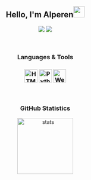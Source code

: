 <h2 align="center">Hello, I'm Alperen<img src="https://i.hizliresim.com/ddgfjx7.gif" width="30px"></h2>
<p align="center">
  <a href="https://discord.com/users/479949390950301696" target"blank_"><img src="https://discord.com/assets/ff41b628a47ef3141164bfedb04fb220.png"></a>
  <a href="https://github.com/Alperen-cpu" target"blank_"><img src="https://i.hizliresim.com/esnupqa.png"></a>
</p>
<br />
<h3 align="center">Languages & Tools<h3>
<p align="center">
<img align="center" alt="HTML5, CSS, PHP, MYSQL" width="35px" src="https://www.freepnglogos.com/uploads/php-logo-png/php-logo-html-css-php-mysql-logo-png-transparent-14.png"/>
<img align="center" alt="Python" width="35px" src="https://upload.wikimedia.org/wikipedia/commons/thumb/f/f8/Python_logo_and_wordmark.svg/1200px-Python_logo_and_wordmark.svg.png" />
<img align="center" alt="Web Pentest" width="35px" src="https://pbs.twimg.com/profile_images/684304046975483904/i8NbiURh.jpg">
</p>

<br/>
<h3 align="center">GitHub Statistics</h3>
<p align="center">
  <img src="https://github-readme-stats.vercel.app/api?username=Alperen-cpu&count_private=true&show_icons=true&theme=dark&hide_border=true" width="%100" height="150px" alt="stats" />
</p>
